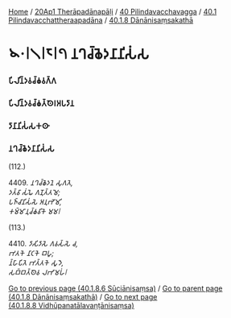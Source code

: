
[Home](/) / [20Ap1 Therāpadānapāḷi](../../../../20Ap1.md) / [40 Pilindavacchavagga](../../../40.md) / [40.1 Pilindavacchattheraapadāna](../../40.1.md) / [40.1.8 Dānānisaṃsakathā](../40.1.8.md)

# 𑁪𑁦𑁇𑁧𑁇𑁮𑁇𑁭 𑀦𑀔𑀘𑁆𑀙𑁂𑀤𑀦𑀸𑀦𑀺𑀲𑀁𑀲

### 𑀧𑀺𑀮𑀺𑀦𑁆𑀤𑀯𑀘𑁆𑀙𑀯𑀕𑁆𑀕

### 𑀧𑀺𑀮𑀺𑀦𑁆𑀤𑀯𑀘𑁆𑀙𑀢𑁆𑀣𑁂𑀭𑀅𑀧𑀤𑀸𑀦

### 𑀤𑀸𑀦𑀸𑀦𑀺𑀲𑀁𑀲𑀓𑀣𑀸

### 𑀦𑀔𑀘𑁆𑀙𑁂𑀤𑀦𑀸𑀦𑀺𑀲𑀁𑀲

(112.)

4409\. _𑀦𑀔𑀘𑁆𑀙𑁂𑀤𑀦𑁂 𑀲𑀼𑀕𑀢𑁂,_  
_𑀤𑀢𑁆𑀯𑀸 𑀲𑀁𑀖𑁂 𑀕𑀡𑀼𑀢𑁆𑀢𑀫𑁂;_  
_𑀧𑀜𑁆𑀘𑀸𑀦𑀺𑀲𑀁𑀲𑁂 𑀅𑀦𑀼𑀪𑁄𑀫𑀺,_  
_𑀓𑀫𑁆𑀫𑀸𑀦𑀼𑀘𑁆𑀙𑀯𑀺𑀓𑁂 𑀫𑀫𑁇_  


(113.)

4410\. _𑀤𑀸𑀲𑀺𑀤𑀸𑀲𑁂 𑀕𑀯𑀲𑁆𑀲𑁂 𑀘,_  
_𑀪𑀢𑀓𑁂 𑀦𑀸𑀝𑀓𑁂 𑀩𑀳𑀽;_  
_𑀦𑁆𑀳𑀸𑀧𑀺𑀢𑁂 𑀪𑀢𑁆𑀢𑀓𑁂 𑀲𑀽𑀤𑁂,_  
_𑀲𑀩𑁆𑀩𑀢𑁆𑀣𑁂𑀯 𑀮𑀪𑀸𑀫𑀳𑀁𑁇_  


[Go to previous page (40.1.8.6 Sūciānisaṃsa)](40.1.8.6.md) / [Go to parent page (40.1.8 Dānānisaṃsakathā)](../40.1.8.md) / [Go to next page (40.1.8.8 Vidhūpanatālavaṇṭānisaṃsa)](40.1.8.8.md)


